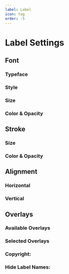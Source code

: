 ```yaml
---
label: Label
icon: tag
order: -5
---
```

# Label Settings

## Font

### Typeface

### Style

### Size

### Color & Opacity

## Stroke

### Size

### Color & Opacity

## Alignment

### Horizontal

### Vertical

## Overlays

### Available Overlays

### Selected Overlays

### Copyright:

### Hide Label Names:
